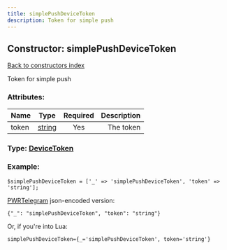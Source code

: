 ```yaml
---
title: simplePushDeviceToken
description: Token for simple push
---
```

## Constructor: simplePushDeviceToken  
[Back to constructors index](index.md)



Token for simple push

### Attributes:

| Name     |    Type       | Required | Description |
|----------|:-------------:|:--------:|------------:|
|token|[string](../types/string.md) | Yes|The token|



### Type: [DeviceToken](../types/DeviceToken.md)


### Example:

```
$simplePushDeviceToken = ['_' => 'simplePushDeviceToken', 'token' => 'string'];
```  

[PWRTelegram](https://pwrtelegram.xyz) json-encoded version:

```
{"_": "simplePushDeviceToken", "token": "string"}
```


Or, if you're into Lua:  


```
simplePushDeviceToken={_='simplePushDeviceToken', token='string'}

```


